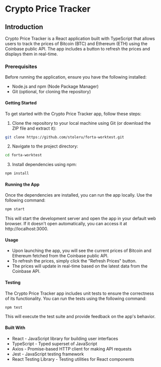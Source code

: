 # Crypto Price Tracker

## Introduction

Crypto Price Tracker is a React application built with TypeScript that allows users to track the prices of Bitcoin (BTC) and Ethereum (ETH) using the Coinbase public API. The app includes a button to refresh the prices and displays them in real-time.

### Prerequisites

Before running the application, ensure you have the following installed:

- Node.js and npm (Node Package Manager)
- Git (optional, for cloning the repository)

#### Getting Started

To get started with the Crypto Price Tracker app, follow these steps:

1. Clone the repository to your local machine using Git (or download the ZIP file and extract it):

```bash
git clone https://github.com/stoleru/forta-worktest.git
```

2. Navigate to the project directory:

```bash
cd forta-worktest
```

3. Install dependencies using npm:

```bash
npm install
```

#### Running the App

Once the dependencies are installed, you can run the app locally. Use the following command:

```bash
npm start
```

This will start the development server and open the app in your default web browser. If it doesn't open automatically, you can access it at http://localhost:3000.

#### Usage

- Upon launching the app, you will see the current prices of Bitcoin and Ethereum fetched from the Coinbase public API.
- To refresh the prices, simply click the "Refresh Prices" button.
- The prices will update in real-time based on the latest data from the Coinbase API.

#### Testing

The Crypto Price Tracker app includes unit tests to ensure the correctness of its functionality. You can run the tests using the following command:

```bash
npm test
```

This will execute the test suite and provide feedback on the app's behavior.

#### Built With

- React - JavaScript library for building user interfaces
- TypeScript - Typed superset of JavaScript
- Axios - Promise-based HTTP client for making API requests
- Jest - JavaScript testing framework
- React Testing Library - Testing utilities for React components
